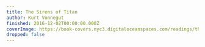 ```yaml
---
title: The Sirens of Titan
author: Kurt Vonnegut
finished: 2016-12-02T00:00:00.000Z
coverImage: https://book-covers.nyc3.digitaloceanspaces.com/readings/the-sirens-of-titan-01.jpg
dropped: false
---
```


